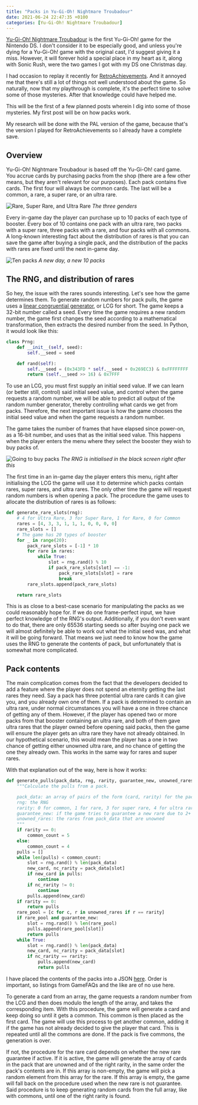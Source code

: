 ```yaml
---
title: "Packs in Yu-Gi-Oh! Nightmare Troubadour"
date: 2021-06-24 22:47:35 +0100
categories: [Yu-Gi-Oh! Nightmare Troubadour]
---
```

[Yu-Gi-Oh! Nightmare Troubadour][nightmare-troubadour] is the first Yu-Gi-Oh!
game for the Nintendo DS. I don't consider it to be especially good, and unless
you're dying for a Yu-Gi-Oh! game with the original cast, I'd suggest giving it
a miss. However, it will forever hold a special place in my heart as it, along
with Sonic Rush, were the two games I got with my DS one Christmas day.

I had occasion to replay it recently for
[RetroAchievements][retroachievements]. And it annoyed me that there's still a
lot of things not well understood about the game. So naturally, now that my
playthrough is complete, it's the perfect time to solve some of those mysteries.
After that knowledge could have helped me.

This will be the first of a few planned posts wherein I dig into some of those
mysteries. My first post will be on how packs work.

My research will be done with the PAL version of the game, because that's the
version I played for RetroAchievements so I already have a complete save.

## Overview

Yu-Gi-Oh! Nightmare Troubadour is based off the Yu-Gi-Oh! card game. You accrue
cards by purchasing packs from the shop (there are a few other means, but they
aren't relevant for our purposes). Each pack contains five cards. The first four
will always be common cards. The last will be a common, a rare, a super rare,
or an ultra rare.

![Rare, Super Rare, and Ultra Rare](/assets/img/ntr-three-rarities.png)
_The three genders_

Every in-game day the player can purchase up to 10 packs of each type of
booster. Every box of 10 contains one pack with an ultra rare, two packs with a
super rare, three packs with a rare, and four packs with all commons. A
long-known interesting fact about the distribution of rares is that you can save
the game after buying a single pack, and the distribution of the packs with
rares are fixed until the next in-game day.

![Ten packs](/assets/img/ntr-10-packs.png)
_A new day, a new 10 packs_

## The RNG, and distribution of rares

So hey, the issue with the rares sounds interesting. Let's see how the game
determines them. To generate random numbers for pack pulls, the game uses a
[linear congruential generator][lcg-wikipedia], or LCG for short. The game keeps
a 32-bit number called a seed. Every time the game requires a new random number,
the game first changes the seed according to a mathematical transformation, then
extracts the desired number from the seed. In Python, it would look like this:

```python
class Prng:
    def __init__(self, seed):
        self.__seed = seed

    def rand(self):
        self.__seed = (0x343FD * self.__seed + 0x269EC3) & 0xFFFFFFFF
        return (self.__seed >> 16) & 0x7FFF
```

To use an LCG, you must first supply an initial seed value. If we can learn
(or better still, control) said initial seed value, and control when the game
requests a random number, we will be able to predict all output of the random
number generator, thereby controlling what cards we get from packs. Therefore,
the next important issue is how the game chooses the initial seed value and when
the game requests a random number.

The game takes the number of frames that have elapsed since power-on, as a
16-bit number, and uses that as the initial seed value. This happens when the
player enters the menu where they select the booster they wish to buy packs of.

![Going to buy packs](/assets/img/ntr-rng-initialisation.png)
_The RNG is initialised in the black screen right after this_

The first time in an in-game day the player enters this menu, right after
initialising the LCG the game will use it to determine which packs contain
rares, super rares, and ultra rares. The only other time the game will request
random numbers is when opening a pack. The procedure the game uses to allocate
the distribution of rares is as follows:

```python
def generate_rare_slots(rng):
    # 4 for Ultra Rare, 3 for Super Rare, 1 for Rare, 0 for Common
    rares = [4, 3, 3, 1, 1, 1, 0, 0, 0, 0]
    rare_slots = []
    # The game has 20 types of booster
    for _ in range(20):
        pack_rare_slots = [-1] * 10
        for rare in rares:
            while True:
                slot = rng.rand() % 10
                if pack_rare_slots[slot] == -1:
                    pack_rare_slots[slot] = rare
                    break
        rare_slots.append(pack_rare_slots)

    return rare_slots
```

This is as close to a best-case scenario for manipulating the packs as we could
reasonably hope for. If we do one frame-perfect input, we have perfect knowledge
of the RNG's output. Additionally, if you don't even want to do that, there are
only 65536 starting seeds so after buying one pack we will almost definitely be
able to work out what the initial seed was, and what it will be going forward.
That means we just need to know how the game uses the RNG to generate the
contents of pack, but unfortunately that is somewhat more complicated.

## Pack contents

The main complication comes from the fact that the developers decided to add a
feature where the player does not spend an eternity getting the last rares they
need. Say a pack has three potential ultra rare cards it can give you, and you
already own one of them. If a pack is determined to contain an ultra rare, under
normal circumstances you will have a one in three chance of getting any of them.
However, if the player has opened two or more packs from that booster containing
an ultra rare, and both of them gave ultra rares that the player owned before
opening said packs, then the game will ensure the player gets an ultra rare they
have not already obtained. In our hypothetical scenario, this would mean the
player has a one in two chance of getting either unowned ultra rare, and no
chance of getting the one they already own. This works in the same way for rares
and super rares.

With that explanation out of the way, here is how it works:

```python
def generate_pulls(pack_data, rng, rarity, guarantee_new, unowned_rares):
    """Calculate the pulls from a pack.

    pack_data: an array of pairs of the form (card, rarity) for the pack's cards
    rng: the RNG
    rarity: 0 for common, 1 for rare, 3 for super rare, 4 for ultra rare
    guarantee_new: if the game tries to guarantee a new rare due to 2+ old ones
    unowned_rares: the rares from pack_data that are unowned
    """
    if rarity == 0:
        common_count = 5
    else:
        common_count = 4
    pulls = []
    while len(pulls) < common_count:
        slot = rng.rand() % len(pack_data)
        new_card, nc_rarity = pack_data[slot]
        if new_card in pulls:
            continue
        if nc_rarity != 0:
            continue
        pulls.append(new_card)
    if rarity == 0:
        return pulls
    rare_pool = [c for c, r in unowned_rares if r == rarity]
    if rare_pool and guarantee_new:
        slot = rng.rand() % len(rare_pool)
        pulls.append(rare_pool[slot])
        return pulls
    while True:
        slot = rng.rand() % len(pack_data)
        new_card, nc_rarity = pack_data[slot]
        if nc_rarity == rarity:
            pulls.append(new_card)
            return pulls
```

I have placed the contents of the packs into a JSON [here][cards-list]. Order is
important, so listings from GameFAQs and the like are of no use here.

To generate a card from an array, the game requests a random number from the LCG
and then does modulo the length of the array, and takes the corresponding item.
With this procedure, the game will generate a card and keep doing so until it
gets a common. This common is then placed as the first card. The game will use
this process to get another common, adding it if the game has not already
decided to give the player that card. This is repeated until all the commons are
done. If the pack is five commons, the generation is over.

If not, the procedure for the rare card depends on whether the new rare
guarantee if active. If it is active, the game will generate the array of cards
in the pack that are unowned and of the right rarity, in the same order the
pack's contents are in. If this array is non-empty, the game will pick a random
element from this array for the rare. If this array is empty, the game will fall
back on the procedure used when the new rare is not guarantee. Said procedure is
to keep generating random cards from the full array, like with commons, until
one of the right rarity is found.

[cards-list]: {{site.url}}/assets/data/ntr-packs.json
[lcg-wikipedia]: https://en.wikipedia.org/wiki/Linear_congruential_generator
[nightmare-troubadour]: https://yugipedia.com/wiki/Yu-Gi-Oh!_Nightmare_Troubadour
[retroachievements]: https://retroachievements.org
